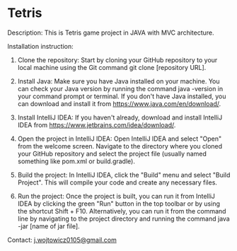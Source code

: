 # Tetris

Description:
This is Tetris game project in JAVA with MVC architecture. 

Installation instruction: 
1. Clone the repository: Start by cloning your GitHub repository to your local machine using the Git command git clone [repository URL].

2. Install Java: Make sure you have Java installed on your machine. You can check your Java version by running the command java -version in your command prompt or terminal. If you don't have Java installed, you can download and install it from https://www.java.com/en/download/.

3. Install IntelliJ IDEA: If you haven't already, download and install IntelliJ IDEA from https://www.jetbrains.com/idea/download/.

4. Open the project in IntelliJ IDEA: Open IntelliJ IDEA and select "Open" from the welcome screen. Navigate to the directory where you cloned your GitHub repository and select the project file (usually named something like pom.xml or build.gradle).

5. Build the project: In IntelliJ IDEA, click the "Build" menu and select "Build Project". This will compile your code and create any necessary files.

6. Run the project: Once the project is built, you can run it from IntelliJ IDEA by clicking the green "Run" button in the top toolbar or by using the shortcut Shift + F10. Alternatively, you can run it from the command line by navigating to the project directory and running the command java -jar [name of jar file].

Contact:
j.wojtowicz0105@gmail.com
